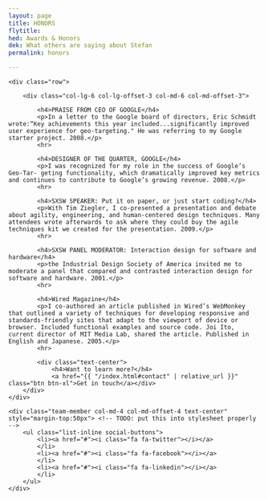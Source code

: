 ```yaml
---
layout: page
title: HONORS
flytitle: 
hed: Awards & Honors
dek: What others are saying about Stefan
permalink: honors

---
```

<!-- SMAG displays recent posts   -->

<div class="container">

	<div class="row">

		<div class="col-lg-6 col-lg-offset-3 col-md-6 col-md-offset-3">
			
			<h4>PRAISE FROM CEO OF GOOGLE</h4>
			<p>In a letter to the Google board of directors, Eric Schmidt wrote:“Key achievements this year included...significantly improved user experience for geo-targeting." He was referring to my Google starter project. 2008.</p>	
			<hr>
			
			<h4>DESIGNER OF THE QUARTER, GOOGLE</h4>
			<p>I was recognized for my role in the success of Google’s Geo-Tar- geting functionality, which dramatically improved key metrics and continues to contribute to Google’s growing revenue. 2008.</p>
			<hr>
			
			<h4>SXSW SPEAKER: Put it on paper, or just start coding?</h4>
			<p>With Tim Ziegler, I co-presented a presentation and debate about agility, engineering, and human-centered design techniques. Many attendees wrote afterwards to ask where they could buy the agile techniques kit we created for the presentation. 2009.</p>
			<hr>
			
			<h4>SXSW PANEL MODERATOR: Interaction design for software and hardware</h4>
			<p>the Industrial Design Society of America invited me to moderate a panel that compared and contrasted interaction design for software and hardware. 2001.</p>	
			<hr>
			
			<h4>Wired Magazine</h4>
			<p>I co-authored an article published in Wired’s WebMonkey that outlined a variety of techniques for developing responsive and standards-friendly sites that adapt to the viewport of device or browser. Included functional examples and source code. Joi Ito, current director of MIT Media Lab, shared the article. Published in English and Japanese. 2005.</p>	
			<hr>
			
			<div class="text-center">			
				<h4>Want to learn more?</h4>
				<a href="{{ "/index.html#contact" | relative_url }}" class="btn btn-xl">Get in touch</a></div>
		</div>
	</div>

	<div class="team-member col-md-4 col-md-offset-4 text-center" style="margin-top:50px"> <!-- TODO: put this into stylesheet properly -->
		<ul class="list-inline social-buttons">
			<li><a href="#"><i class="fa fa-twitter"></i></a>
			</li>
			<li><a href="#"><i class="fa fa-facebook"></i></a>
			</li>
			<li><a href="#"><i class="fa fa-linkedin"></i></a>
			</li>
		</ul>
	</div>
</div>
	



